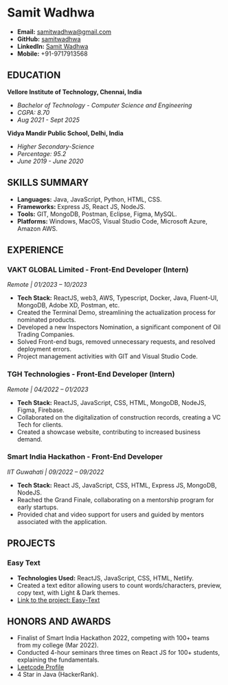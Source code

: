 # Samit Wadhwa

- **Email:** samitwadhwa@gmail.com
- **GitHub:** [samitwadhwa](https://github.com/samitwadhwa)
- **LinkedIn:** [Samit Wadhwa](https://www.linkedin.com/in/samit-wadhwa-62b9771b4/)
- **Mobile:** +91-9717913568

## EDUCATION

**Vellore Institute of Technology, Chennai, India**
- *Bachelor of Technology - Computer Science and Engineering*
- *CGPA: 8.70*
- *Aug 2021 - Sept 2025*

**Vidya Mandir Public School, Delhi, India**
- *Higher Secondary-Science*
- *Percentage: 95.2*
- *June 2019 - June 2020*

## SKILLS SUMMARY

- **Languages:** Java, JavaScript, Python, HTML, CSS.
- **Frameworks:** Express JS, React JS, NodeJS.
- **Tools:** GIT, MongoDB, Postman, Eclipse, Figma, MySQL.
- **Platforms:** Windows, MacOS, Visual Studio Code, Microsoft Azure, Amazon AWS.

## EXPERIENCE

### VAKT GLOBAL Limited - Front-End Developer (Intern)
*Remote | 01/2023 – 10/2023*
- **Tech Stack:** ReactJS, web3, AWS, Typescript, Docker, Java, Fluent-UI, MongoDB, Adobe XD, Postman, etc.
- Created the Terminal Demo, streamlining the actualization process for nominated products.
- Developed a new Inspectors Nomination, a significant component of Oil Trading Companies.
- Solved Front-end bugs, removed unnecessary requests, and resolved deployment errors.
- Project management activities with GIT and Visual Studio Code.

### TGH Technologies - Front-End Developer (Intern)
*Remote | 04/2022 – 01/2023*
- **Tech Stack:** ReactJS, JavaScript, CSS, HTML, MongoDB, NodeJS, Figma, Firebase.
- Collaborated on the digitalization of construction records, creating a VC Tech for clients.
- Created a showcase website, contributing to increased business demand.

### Smart India Hackathon - Front-End Developer
*IIT Guwahati | 09/2022 – 09/2022*
- **Tech Stack:** React JS, JavaScript, CSS, HTML, Express JS, MongoDB, NodeJS.
- Reached the Grand Finale, collaborating on a mentorship program for early startups.
- Provided chat and video support for users and guided by mentors associated with the application.

## PROJECTS

### Easy Text
- **Technologies Used:** ReactJS, JavaScript, CSS, HTML, Netlify.
- Created a text editor allowing users to count words/characters, preview, copy text, with Light & Dark themes.
- [Link to the project: Easy-Text](#)

## HONORS AND AWARDS

- Finalist of Smart India Hackathon 2022, competing with 100+ teams from my college (Mar 2022).
- Conducted 4-hour seminars three times on React JS for 100+ students, explaining the fundamentals.
- [Leetcode Profile](https://leetcode.com/samitwadhwa/)
- 4 Star in Java (HackerRank).
